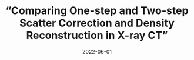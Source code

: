 ---
title: “Comparing One-step and Two-step Scatter Correction and Density Reconstruction in X-ray CT”
collection: talks
type: “Talk”
permalink: /talks/2021_onestep_twostep
venue: “CT Meeting 2022”
date: 2022-06-01
location: “Baltimore, MD”
---